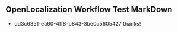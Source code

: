 ## OpenLocalization Workflow Test MarkDown
* dd3c6351-ea60-4ff8-b843-3be0c5605427 thanks!

<!--HONumber=Jul16_HO3-->



